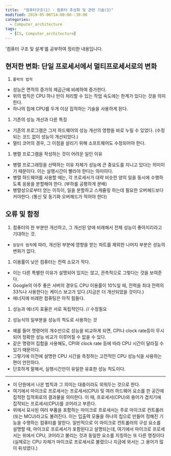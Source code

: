 ```yaml
---
title:  "컴퓨터구조(1) - 컴퓨터 추상화 및 관련 기술(3)"
modified: 2019-05-06T14:00:00-:30:00
categories:
  - Computer_architecture
tags:
  - [CS, Computer_architecture]
---
```


'컴퓨터 구조 및 설계'를 공부하여 정리한 내용입니다.

## 현저한 변화: 단일 프로세서에서 멀티프로세서로의 변화
1. `폴락의 법칙`
 - 성능은 면적의 증가의 제곱근에 비례하여 증가한다.
 - 위의 법칙은 CPU 하나 만이 처리할 수 있는 작업 속도에는 한계가 있다는 것을 의미한다.
 - 하나의 칩에 CPU를 두개 이상 집적하는 기술을 사용하게 된다.

1. 기존의 성능 개선과 다른 특징
 - 기존의 프로그램은 그저 하드웨어의 성능 개선의 영향을 바로 누릴 수 있었다. (수정되는 코드 없이 성능이 개선되었다.)
 - 멀티 코어의 경우, 그 이점을 살리기 위해 소프트웨어도 수정되어야 한다.

1. 병렬 프로그램을 작성하는 것이 어려운 일인 이유
 - 병렬 프로그래밍을 선택하는 이유 자체가 성능에 큰 중요도를 지니고 있다는 의미이기 때문이다. 이는 실행시간이 빨라야 한다는 의미이다.
 - 병렬 하드웨어를 사용할 때는, 각 프로세서가 대략 비슷한 양의 일을 동시에 수행하도록 응용을 분할해야 한다. (부하를 공평하게 분배)
 - 병렬성으로부터 얻는 이득이, 일을 분할하고 스케쥴링 하는데 필요한 오버헤드보다 커야한다. (통신 및 동기화 오버헤드가 적어야 한다)



## 오류 및 함정
1. 컴퓨터의 한 부분만 개선하고, 그 개선된 양에 비례해서 전체 성능이 좋아지리라고 기대하는 것.
 - `암달의 법칙`에 따라, 개선된 부분에 영향을 받는 파트를 제외한 나머지 부분은 성능의 변화가 없다.

1. 이용률이 낮은 컴퓨터는 전력 소모가 작다.
 - 이는 다른 특별한 이유가 설명되어 있지는 않고, 관측적으로 그렇다는 것을 보여준다.
 - Google의 아주 좋은 서버의 경우도 CPU 이용률이 10%일 때, 전력을 최대 전력의 33%나 사용한다는 케이스 보고가 있다.(지금은 더 개선되었을 것이다.)
 - 에너지에 비례한 컴퓨팅은 아직 힘들다.

1. 성능과 에너지 효율은 서로 독립적인다. // 수정필요

1. 성능식의 일부분을 성능의 척도로 사용하는 것
 - 예를 들어 명령어의 개수만으로 성능을 비교하게 되면, CPI나 clock rate등이 무시되어 정확한 성능 비교가 이루어질 수 없을 수 있다.
 - 같은 명령어 집합을 사용해도, CPI와 clock rate 등에 따라 CPU 시간이 달라질 수 있기 때문이다.
 - 그렇기에 이전에 설명한 CPU 시간을 측정하는 고전적인 CPU 성능식을 사용하는 편이 안전하다.
 - 단호하게 말해서, 실행시간만이 유일한 유효한 성능 척도이다.

---
- 이 단원에서 나온 법칙과 그 의미는 대충이라도 외워두는 것으로 한다. <br>
- 여기에서 마이크로 프로세서는 프로세서(CPU) 및 여러 하드웨어 요소를 한 공간에 집적한 집적회로의 결과물을 의미한다. 이 때, 프로세서(CPU)와 용어가 겹치기에 집적되는 프로세서(CPU)를 코어라고 부른다. <br>
- 위에서 묘사된 여러 부품을 포함하는 마이크로 프로세서는 주로 마이크로 컨트롤러(또는 MCU)라고도 불려진다. 이는 입출력 모듈을 하나의 칩으로 만들어 정해진 기능을 수행하는 컴퓨터를 말한다. 일반적으로 이 마이크로 컨트롤러의 구성 요소를 설명할 때, 마이크로 프로세서가 포함된다고 설명되는데, 여기에서 마이크로 프로세서는 위에서 CPU, 코어라고 불리는 것과 동일한 요소를 지칭하는 또 다른 명칭이다 (실제로는 CPU 자체가 마이크로 프로세서로 불렸으나 지금에 와서는 그 용어가 많이 뒤섞였다.)
